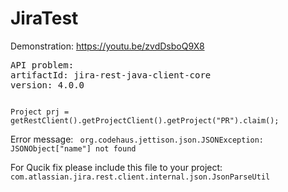 # JiraTest

Demonstration:
https://youtu.be/zvdDsboQ9X8

<pre>
API problem:
artifactId: jira-rest-java-client-core
version: 4.0.0
</pre>
<code>
Project prj = getRestClient().getProjectClient().getProject("PR").claim();
</code>

Error message:
<code>
org.codehaus.jettison.json.JSONException: JSONObject["name"] not found
</code>

For Qucik fix please include this file to your project:
<code>
com.atlassian.jira.rest.client.internal.json.JsonParseUtil
</code>